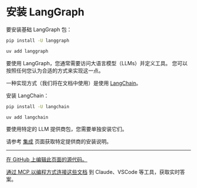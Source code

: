 # 安装 LangGraph

要安装基础 LangGraph 包：

```bash
pip install -U langgraph
```

```bash
uv add langgraph
```

要使用 LangGraph，您通常需要访问大语言模型（LLMs）并定义工具。
您可以按照任何您认为合适的方式来实现这一点。

一种实现方式（我们将在文档中使用）是使用 [LangChain](/oss/python/langchain/overview)。

安装 LangChain：

```bash
pip install -U langchain
```

```bash
uv add langchain
```

要使用特定的 LLM 提供商包，您需要单独安装它们。

请参考 [集成](/oss/python/integrations/providers/overview) 页面获取特定提供商的安装说明。

***

[在 GitHub 上编辑此页面的源代码。](https://github.com/langchain-ai/docs/edit/main/src/oss/langgraph/install.mdx)

[通过 MCP 以编程方式连接这些文档](/use-these-docs) 到 Claude、VSCode 等工具，获取实时答案。